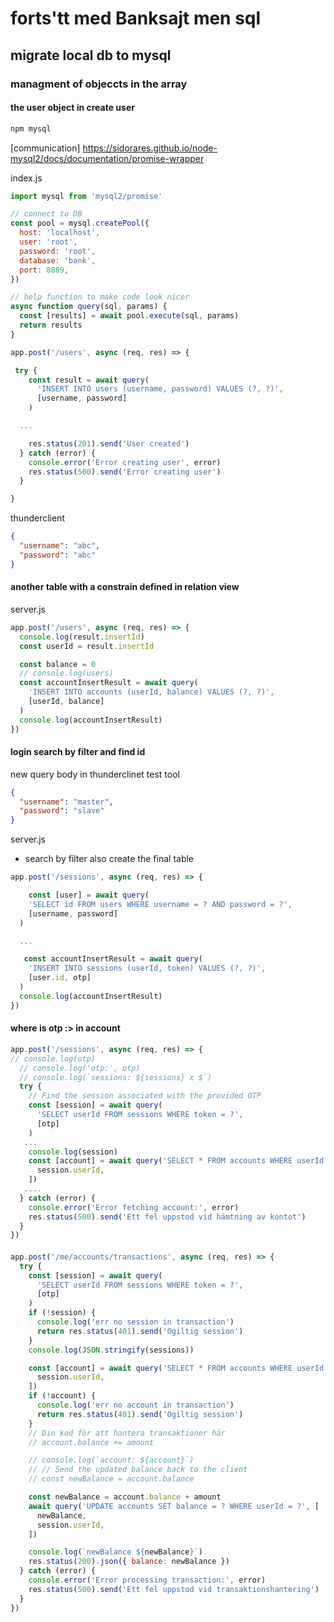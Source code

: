 # forts'tt med Banksajt men sql

## migrate local db to mysql

### managment of objeccts in the array

#### the user object in create user

```sh
npm mysql
```

[communication] https://sidorares.github.io/node-mysql2/docs/documentation/promise-wrapper

index.js

```js
import mysql from 'mysql2/promise'

// connect to DB
const pool = mysql.createPool({
  host: 'localhost',
  user: 'root',
  password: 'root',
  database: 'bank',
  port: 8889,
})

// help function to make code look nicer
async function query(sql, params) {
  const [results] = await pool.execute(sql, params)
  return results
}

app.post('/users', async (req, res) => {

 try {
    const result = await query(
      'INSERT INTO users (username, password) VALUES (?, ?)',
      [username, password]
    )

  ...

    res.status(201).send('User created')
  } catch (error) {
    console.error('Error creating user', error)
    res.status(500).send('Error creating user')
  }

}
```

thunderclient

```json
{
  "username": "abc",
  "password": "abc"
}
```

#### another table with a constrain defined in relation view

server.js

```js
app.post('/users', async (req, res) => {
  console.log(result.insertId)
  const userId = result.insertId

  const balance = 0
  // console.log(users)
  const accountInsertResult = await query(
    'INSERT INTO accounts (userId, balance) VALUES (?, ?)',
    [userId, balance]
  )
  console.log(accountInsertResult)
})
```

#### login search by filter and find id

new query body in thunderclinet test tool

```json
{
  "username": "master",
  "password": "slave"
}
```

server.js

- search by filter also create the final table

```js
app.post('/sessions', async (req, res) => {

    const [user] = await query(
    'SELECT id FROM users WHERE username = ? AND password = ?',
    [username, password]
  )

  ...

   const accountInsertResult = await query(
    'INSERT INTO sessions (userId, token) VALUES (?, ?)',
    [user.id, otp]
  )
  console.log(accountInsertResult)
})
```

#### where is otp :> in account

```js
app.post('/sessions', async (req, res) => {
// console.log(otp)
  // console.log('otp:', otp)
  // console.log(`sessions: ${sessions} x $`)
  try {
    // Find the session associated with the provided OTP
    const [session] = await query(
      'SELECT userId FROM sessions WHERE token = ?',
      [otp]
    )
   ...
    console.log(session)
    const [account] = await query('SELECT * FROM accounts WHERE userId = ?', [
      session.userId,
    ])
   ....
  } catch (error) {
    console.error('Error fetching account:', error)
    res.status(500).send('Ett fel uppstod vid hämtning av kontot')
  }
})
```

####

```js
app.post('/me/accounts/transactions', async (req, res) => {
  try {
    const [session] = await query(
      'SELECT userId FROM sessions WHERE token = ?',
      [otp]
    )
    if (!session) {
      console.log('err no session in transaction')
      return res.status(401).send('Ogiltig session')
    }
    console.log(JSON.stringify(sessions))

    const [account] = await query('SELECT * FROM accounts WHERE userId = ?', [
      session.userId,
    ])
    if (!account) {
      console.log('err no account in transaction')
      return res.status(401).send('Ogiltig session')
    }
    // Din kod för att hantera transaktioner här
    // account.balance += amount

    // console.log(`account: ${account}`)
    // // Send the updated balance back to the client
    // const newBalance = account.balance

    const newBalance = account.balance + amount
    await query('UPDATE accounts SET balance = ? WHERE userId = ?', [
      newBalance,
      session.userId,
    ])

    console.log(`newBalance ${newBalance}`)
    res.status(200).json({ balance: newBalance })
  } catch (error) {
    console.error('Error processing transaction:', error)
    res.status(500).send('Ett fel uppstod vid transaktionshantering')
  }
})
```
